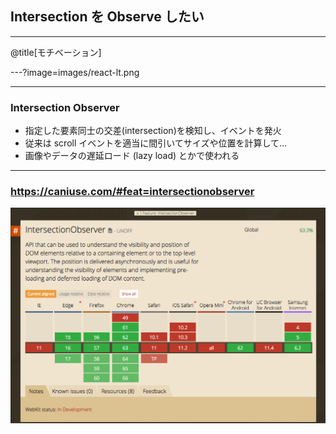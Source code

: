 ## Intersection を Observe したい

---

@title[モチベーション]


---?image=images/react-lt.png



---

### Intersection Observer

- 指定した要素同士の交差(intersection)を検知し、イベントを発火
- 従来は scroll イベントを適当に間引いてサイズや位置を計算して...
- 画像やデータの遅延ロード (lazy load) とかで使われる


---

### https://caniuse.com/#feat=intersectionobserver

![](images/can-i-use.png)

